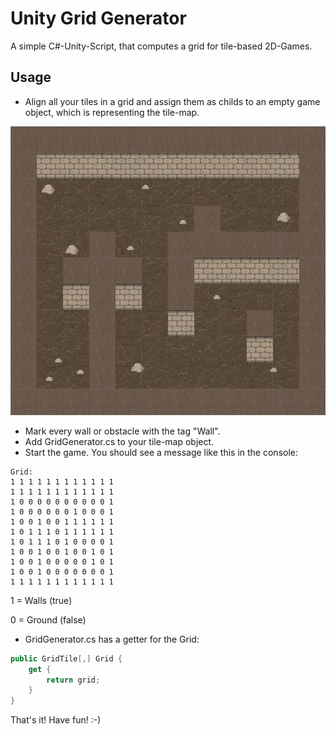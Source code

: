 Unity Grid Generator
====================

A simple C#-Unity-Script, that computes a grid for tile-based 2D-Games.

## Usage

* Align all your tiles in a grid and assign them as childs to an empty game object, which is representing the tile-map.

![Example](examples/example1.png?raw=true "Example")

* Mark every wall or obstacle with the tag "Wall".
* Add GridGenerator.cs to your tile-map object.
* Start the game. You should see a message like this in the console:

```
Grid:
1 1 1 1 1 1 1 1 1 1 1 1
1 1 1 1 1 1 1 1 1 1 1 1
1 0 0 0 0 0 0 0 0 0 0 1
1 0 0 0 0 0 0 1 0 0 0 1
1 0 0 1 0 0 1 1 1 1 1 1
1 0 1 1 1 0 1 1 1 1 1 1
1 0 1 1 1 0 1 0 0 0 0 1
1 0 0 1 0 0 1 0 0 1 0 1
1 0 0 1 0 0 0 0 0 1 0 1
1 0 0 1 0 0 0 0 0 0 0 1
1 1 1 1 1 1 1 1 1 1 1 1
```

1 = Walls (true)

0 = Ground (false)

* GridGenerator.cs has a getter for the Grid:

```csharp
public GridTile[,] Grid {
    get {
        return grid;
    }
}
```

That's it! Have fun! :-)
